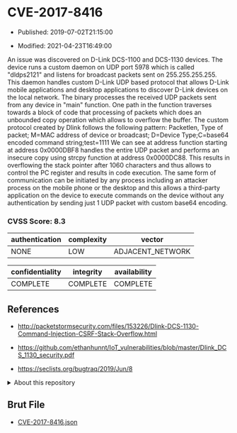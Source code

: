 # CVE-2017-8416

- Published: 2019-07-02T21:15:00

- Modified: 2021-04-23T16:49:00

An issue was discovered on D-Link DCS-1100 and DCS-1130 devices. The device runs a custom daemon on UDP port 5978 which is called "dldps2121" and listens for broadcast packets sent on 255.255.255.255. This daemon handles custom D-Link UDP based protocol that allows D-Link mobile applications and desktop applications to discover D-Link devices on the local network. The binary processes the received UDP packets sent from any device in "main" function. One path in the function traverses towards a block of code that processing of packets which does an unbounded copy operation which allows to overflow the buffer. The custom protocol created by Dlink follows the following pattern: Packetlen, Type of packet; M=MAC address of device or broadcast; D=Device Type;C=base64 encoded command string;test=1111 We can see at address function starting at address 0x0000DBF8 handles the entire UDP packet and performs an insecure copy using strcpy function at address 0x0000DC88. This results in overflowing the stack pointer after 1060 characters and thus allows to control the PC register and results in code execution. The same form of communication can be initiated by any process including an attacker process on the mobile phone or the desktop and this allows a third-party application on the device to execute commands on the device without any authentication by sending just 1 UDP packet with custom base64 encoding.

### CVSS Score: **8.3**

| authentication | complexity | vector |
| --- | --- | --- |
| NONE | LOW | ADJACENT_NETWORK |

| confidentiality | integrity | availability |
| --- | --- | --- |
| COMPLETE | COMPLETE | COMPLETE |

## References

* http://packetstormsecurity.com/files/153226/Dlink-DCS-1130-Command-Injection-CSRF-Stack-Overflow.html

* https://github.com/ethanhunnt/IoT_vulnerabilities/blob/master/Dlink_DCS_1130_security.pdf

* https://seclists.org/bugtraq/2019/Jun/8

<details>
<summary>About this repository</summary> 

  This repository is part of the project [Live Hack CVE](https://github.com/Live-Hack-CVE). Main website can be found [www.live-hack.org](https://www.live-hack.org) 
  
  Made by [Sn0wAlice](https://github.com/Sn0wAlice) for the people that care about security and need to have a feed of the latest CVEs. Hope you enjoy it, don't forget to star the repo and follow me on [Twitter](https://twitter.com/Sn0wAlice) and [Github](https://github.com/Sn0wAlice). And that is my [personnal website](https://www.alice-snow.me/)

  - [Home Page](https://github.com/Live-Hack-CVE)
  - [Framework](https://github.com/Live-Hack-CVE/cve-framework)
  - [CVE database](https://github.com/Live-Hack-CVE/full_database)
  - [Changelog](https://github.com/Live-Hack-CVE/Changelog)
</details>

## Brut File

* [CVE-2017-8416.json](https://raw.githubusercontent.com/Live-Hack-CVE/full_database/main/cves/2017/CVE-2017-8416.json)

